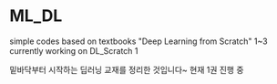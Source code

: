 # ML_DL
simple codes based on textbooks "Deep Learning from Scratch" 1~3
currently working on DL_Scratch 1

밑바닥부터 시작하는 딥러닝 교재를 정리한 것입니다~
현재 1권 진행 중
